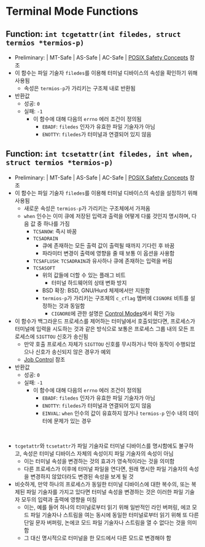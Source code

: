 # Terminal Mode Functions

## Function: `int tcgetattr(int filedes, struct termios *termios-p)`

- Preliminary: | MT-Safe | AS-Safe | AC-Safe | [POSIX Safety Concepts](https://sourceware.org/glibc/manual/2.40/html_node/POSIX-Safety-Concepts.html) 참조
- 이 함수는 파일 기술자 `filedes`를 이용해 터미널 디바이스의 속성을 확인하기 위해 사용됨
  - 속성은 `termios-p`가 가리키는 구조체 내로 반환됨
- 반환값
  - 성공: `0`
  - 실패: `-1`
    - 이 함수에 대해 다음의 `errno` 에러 조건이 정의됨
      - `EBADF`: `filedes` 인자가 유효한 파일 기술자가 아님
      - `ENOTTY`: `filedes`가 터미널과 연결되어 있지 않음

## Function: `int tcsetattr(int filedes, int when, struct termios *termios-p)`

- Preliminary: | MT-Safe | AS-Safe | AC-Safe | [POSIX Safety Concepts](https://sourceware.org/glibc/manual/2.40/html_node/POSIX-Safety-Concepts.html) 참조
- 이 함수는 파일 기술자 `filedes`를 이용해 터미널 디바이스의 속성을 설정하기 위해 사용됨
  - 새로운 속성은 `termios-p`가 가리키는 구조체에서 가져옴
  - `when` 인수는 이미 큐에 저장된 입력과 출력을 어떻게 다룰 것인지 명시하며, 다음 값 중 하나를 가짐
    - `TCSANOW`: 즉시 바꿈
    - `TCSADRAIN`
      - 큐에 존재하는 모든 출력 값이 출력될 때까지 기다린 후 바꿈
      - 파라미터 변경이 출력에 영향을 줄 때 보통 이 옵션을 사용함
    - `TCSAFLUSH`: `TCSADRAIN`과 유사하나 큐에 존재하는 입력을 버림
    - `TCSASOFT`
      - 위의 값들에 더할 수 있는 플래그 비트
        - 터미널 하드웨어의 상태 변화 방지
      - BSD 확장: BSD, GNU/Hurd 체제에서만 지원함
      - `termios-p`가 가리키는 구조체의 `c_cflag` 멤버에 `CIGNORE` 비트를 설정하는 것과 동일함
        - `CIGNORE`에 관한 설명은 [Control Modes](https://sourceware.org/glibc/manual/2.40/html_node/Control-Modes.html)에서 확인 가능
- 이 함수가 백그라운드 프로세스를 제어하는 터미널에서 호출되었다면, 프로세스가 터미널에 입력을 시도하는 것과 같은 방식으로 보통은 프로세스 그룹 내의 모든 프로세스에 `SIGTTOU` 신호가 송신됨
  - 만약 호출 프로세스 자체가 `SIGTTOU` 신호를 무시하거나 막아 동작이 수행되었으나 신호가 송신되지 않은 경우가 예외
  - [Job Control](https://sourceware.org/glibc/manual/2.40/html_node/Job-Control.html) 참조
- 반환값
  - 성공: `0`
  - 실패: `-1`
    - 이 함수에 대해 다음의 `errno` 에러 조건이 정의됨
      - `EBADF`: `filedes` 인자가 유효한 파일 기술자가 아님
      - `ENOTTY`: `filedes`가 터미널과 연결되어 있지 않음
      - `EINVAL`: `when` 인수의 값이 유효하지 않거나 `termios-p` 인수 내의 데이터에 문제가 있는 경우

<br />

- `tcgetattr`와 `tcsetattr`가 파일 기술자로 터미널 디바이스를 명시함에도 불구하고, 속성은 터미널 디바이스 자체의 속성이지 파일 기술자의 속성이 아님
  - 이는 터미널 속성을 변경하는 것의 효과가 영속적이라는 것을 의미함
  - 다른 프로세스가 이후에 터미널 파일을 연다면, 원래 명시한 파일 기술자의 속성을 변경하지 않았더라도 변경된 속성을 보게 될 것
- 비슷하게, 만약 하나의 프로세스가 동일한 터미널 디바이스에 대한 복수의, 또는 복제된 파일 기술자를 가지고 있다면 터미널 속성을 변경하는 것은 이러한 파일 기술자 모두의 입력과 출력에 영향을 미침
  - 이는, 예를 들어 하나의 터미널로부터 읽기 위해 일반적인 라인 버퍼링, 에코 모드 파일 기술자나 스트림을 여는 동시에 동일한 터미널로부터 읽기 위해 또 다른 단일 문자 버퍼링, 논에코 모드 파일 기술자나 스트림을 열 수 없다는 것을 의미함
  - 그 대신 명시적으로 터미널을 한 모드에서 다른 모드로 변경해야 함
